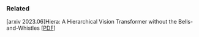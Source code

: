 




### Related

[arxiv 2023.06]Hiera: A Hierarchical Vision Transformer without the Bells-and-Whistles [[PDF](https://arxiv.org/abs/2306.00989)]
